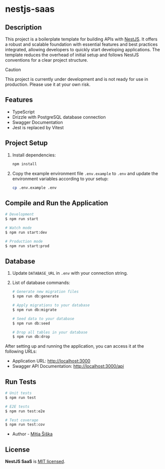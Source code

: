 # nestjs-saas

## Description

This project is a boilerplate template for building APIs with [NestJS](https://nestjs.com/). It offers a robust and scalable foundation with essential features and best practices integrated, allowing developers to quickly start developing applications. The template reduces the overhead of initial setup and follows NestJS conventions for a clear project structure.

> [!CAUTION]
> This project is currently under development and is not ready for use in production. Please use it at your own risk.

## Features

- TypeScript
- Drizzle with PostgreSQL database connection
- Swagger Documentation
- Jest is replaced by Vitest

## Project Setup

1. Install dependencies:
   ```sh
   npm install
   ```

2. Copy the example environment file `.env.example` to `.env` and update the environment variables according to your setup:
   ```sh
   cp .env.example .env
   ```

## Compile and Run the Application

```bash
# Development
$ npm run start

# Watch mode
$ npm run start:dev

# Production mode
$ npm run start:prod
```

## Database

1. Update `DATABASE_URL` in `.env` with your connection string.

2. List of database commands:

    ```bash
    # Generate new migration files
    $ npm run db:generate
    
    # Apply migrations to your database
    $ npm run db:migrate
    
    # Seed data to your database
    $ npm run db:seed
    
    # Drop all tables in your database
    $ npm run db:drop
    ```

After setting up and running the application, you can access it at the following URLs:

- Application URL: [http://localhost:3000](http://localhost:3000)
- Swagger API Documentation: [http://localhost:3000/api](http://localhost:3000/api)

## Run Tests

```bash
# Unit tests
$ npm run test

# E2E tests
$ npm run test:e2e

# Test coverage
$ npm run test:cov
```

- Author - [Mitja Šiška](https://github.com/mitjasiska)

## License

**NestJS SaaS** is [MIT licensed](https://github.com/nestjs/nest/blob/master/LICENSE).